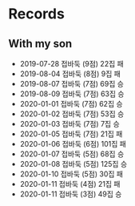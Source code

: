 # Records

## With my son
* 2019-07-28 접바둑 (9점) 22집 패
* 2019-08-04 접바둑 (8점) 9집 패
* 2019-08-07 접바둑 (7점) 69집 승
* 2019-08-09 접바둑 (7점) 63집 승
* 2020-01-01 접바둑 (7점) 62집 승
* 2020-01-02 접바둑 (7점) 53집 승
* 2020-01-03 접바둑 (7점) 7집 승
* 2020-01-05 접바둑 (7점) 21집 패
* 2020-01-06 접바둑 (6점) 101집 패
* 2020-01-07 접바둑 (5점) 68집 승
* 2020-01-08 접바둑 (5점) 125집 승
* 2020-01-10 접바둑 (5점) 30집 패
* 2020-01-11 접바둑 (4점) 21집 패
* 2020-01-11 접바둑 (3점) 49집 승
